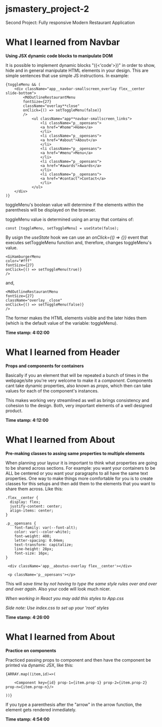 # jsmastery_project-2

Second Project: Fully responsive Modern Restaurant Application

# What I learned from Navbar

**Using JSX dynamic code blocks to manipulate DOM**

It is possible to implement dynamic blocks "({<'code'>})" in order to show, hide and in general manipulate HTML elements in your design. This are simple sentences that use simple JS instructions. In example:

    {toggleMenu && (
        <div className="app__navbar-smallscreen_overlay flex__center slide-bottom">
            <MdOutlineRestaurantMenu
            fontSize={27}
            className="overlay**close"
            onClick={() => setToggleMenu(false)}
            />
                <ul className="app**navbar-smallscreen_links">
                    <li className="p__opensans">
                    <a href="#home">Home</a>
                    </li>
                    <li className="p__opensans">
                    <a href="#about">About</a>
                    </li>
                    <li className="p__opensans">
                    <a href="#menu">Menu</a>
                    </li>
                    <li className="p__opensans">
                    <a href="#awards">Awards</a>
                    </li>
                    <li className="p__opensans">
                    <a href="#contact">Contact</a>
                    </li>
                </ul>
        </div>
    )}

toggleMenu's boolean value will determine if the elements within the parenthesis will be displayed on the browser.

toggleMenu value is determined using an array that contains of:

    const [toggleMenu, setToggleMenu] = useState(false);

By usign the *useState* hook we can use an *onClick={() => {}}* event that executes setToggleMenu function and, therefore, changes toggleMenu's value.

    <GiHamburgerMenu 
    color="#fff" 
    fontSize={27} 
    onClick={() => setToggleMenu(true)}
    />

and,

    <MdOutlineRestaurantMenu
    fontSize={27}
    className="overlay__close"
    onClick={() => setToggleMenu(false)}
    />
 
The former makes the HTML elements visible and the later hides them (which is the default value of the variable: toggleMenu).
    
**Time stamp: 4:02:00**

# What I learned from Header

**Props and components for containers**

Basically if you an element that will be repeated a bunch of times in the webpage/site you're very welcome to make it a *component*. Components cant take dynamic properties, also known as *props*, which then can take values for each of the component's instances.

This makes working very streamlined as well as brings consistency and cohesion to the design. Both, very important elements of a well designed product.

**Time stamp: 4:12:00**

# What I learned from About

**Pre-making classes to assing same properties to multiple elements**

When planning your layour it is important to think what properties are going to be shared across sections. For example: you want your containers to be ALL be centered or you want your paragraphs to all have the same text properties. One way to make things more comfortable for you is to create classes for this setups and then add them to the elements that you want to share them across. Like this: 

    
    .flex__center {
      display: flex;
      justify-content: center;
      align-items: center;
    }

    .p__opensans {
        font-family: var(--font-alt);
        color: var(--color-white);
        font-weight: 400;
        letter-spacing: 0.04em;
        text-transform: capitalize;
        line-height: 28px;
        font-size: 16px;
    }

     <div className='app__aboutus-overlay flex__center'></div>

     <p className='p__opensans'></p>

This will *save time* by *not having to type the same style rules over and over and over again*. Also your code will look much nicer. 

*When working in React you may add this styles to App.css*

*Side note: Use index.css to set up your 'root' styles*

**Time stamp: 4:26:00**

# What I learned from About

**Practice on components**

Practiced passing props to component and then have the component be printed via dynamic JSX, like this:

    {ARRAY.map((item,id)=>(

        <Component key={id} prop-1={item.prop-1} prop-2={item.prop-2} prop-n={item.prop-n}/>

    ))}

If you type a parenthesis after the "arrow" in the arrow function, the element gets rendered inmediately.

**Time stamp: 4:54:00**
